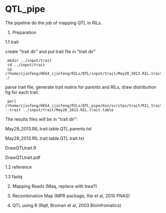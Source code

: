 QTL_pipe
========

The pipeline do the job of mapping QTL in RILs.

1. Preparation

1.1 trait

create "trait dir" and put trait file in "trait dir"

     mkdir ../input/trait
     cd ../input/trait
     cp /rhome/cjinfeng/HEG4_cjinfeng/RILs/QTL/input/trait/May28_2013.RIL.trait.table ./

parse trait file, generate trait matrix for parents and RILs, draw distribution fig for each trait.

     perl /rhome/cjinfeng/HEG4_cjinfeng/RILs/QTL_pipe/bin/scritps/trait/RIL_trait.pl --trait ../input/trait/May28_2013.RIL.trait.table

The results files will be in "trait dir":

May28_2013.RIL.trait.table.QTL.parents.txt

May28_2013.RIL.trait.table.QTL.trait.txt

DrawQTLtrait.R

DrawQTLtrait.pdf

1.2 reference

1.3 fastq



2. Mapping Reads (Maq, replace with bwa?)

3. Recombination Map (MPR package, Xie et al, 2010 PNAS)

4. QTL using R (Rqtl, Broman et al, 2003 Bioinfromatics)
